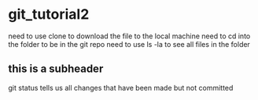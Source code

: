 # git_tutorial2

need to use clone to download the file to the local machine 
need to cd into the folder to be in the git repo
need to use ls -la to see all files in the folder

## this is a subheader 

git status tells us all changes that have been made but not committed 